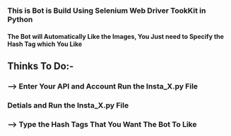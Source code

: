 ### This is Bot is Build Using Selenium Web Driver TookKit in Python
#### The Bot will Automatically Like the Images, You Just need to Specify the Hash Tag which You Like
## Thinks To Do:-
   ### --> Enter Your API and Account Run the Insta_X.py File 
   ###     Detials and Run the Insta_X.py File
   ### --> Type the Hash Tags That You Want The Bot To Like
